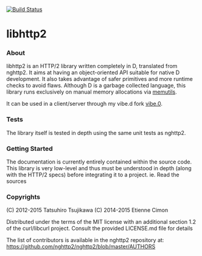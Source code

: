 [![Build Status](https://travis-ci.org/etcimon/libhttp2.svg)](https://travis-ci.org/etcimon/libhttp2)

# libhttp2 

### About

libhttp2 is an HTTP/2 library written completely in D, translated from nghttp2. It aims at having an object-oriented API
suitable for native D development. It also takes advantage of safer primitives and more runtime checks to avoid flaws.
Although D is a garbage collected language, this library runs exclusively on manual memory allocations via [memutils](https://github.com/etcimon/memutils).

It can be used in a client/server through my vibe.d fork [vibe.0](https://github.com/etcimon/vibe.0). 

### Tests

The library itself is tested in depth using the same unit tests as nghttp2. 

### Getting Started

The documentation is currently entirely contained within the source code. This library is very low-level and thus
must be understood in depth (along with the HTTP/2 specs) before integrating it to a project. ie. Read the sources

### Copyrights

(C) 2012-2015 Tatsuhiro Tsujikawa
(C) 2014-2015 Etienne Cimon

Distributed under the terms of the MIT license with an additional section 1.2 of the curl/libcurl project. 
Consult the provided LICENSE.md file for details

The list of contributors is available in the nghttp2 repository at: https://github.com/nghttp2/nghttp2/blob/master/AUTHORS